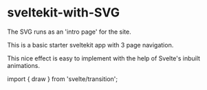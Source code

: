 # sveltekit-with-SVG

The SVG runs as an 'intro page' for the site.

This is a basic starter sveltekit app with 3 page navigation.

This nice effect is easy to implement with the help of Svelte's inbuilt animations.

import { draw } from 'svelte/transition';
